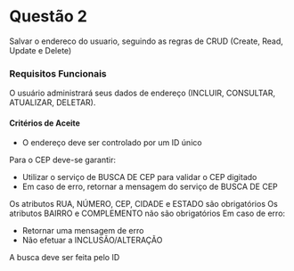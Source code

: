 # Questão 2

Salvar o endereco do usuario, seguindo as regras de CRUD (Create, Read, Update e Delete)

### Requisitos Funcionais

O usuário administrará seus dados de endereço (INCLUIR, CONSULTAR, ATUALIZAR, DELETAR).

#### Critérios de Aceite

- O endereço deve ser controlado por um ID único

Para o CEP deve-se garantir:
- Utilizar o serviço de BUSCA DE CEP para validar o CEP digitado
- Em caso de erro, retornar a mensagem do serviço de BUSCA DE CEP

Os atributos RUA, NÚMERO, CEP, CIDADE e ESTADO são obrigatórios
Os atributos BAIRRO e COMPLEMENTO não são obrigatórios
Em caso de erro:
- Retornar uma mensagem de erro
- Não efetuar a INCLUSÃO/ALTERAÇÃO

A busca deve ser feita pelo ID

